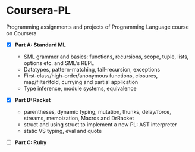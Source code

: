 # Coursera-PL
Programming assignments and projects of Programming Language course on Coursera

- [x] **Part A: Standard ML**
  * SML grammer and basics: functions, recursions, scope, tuple, lists, options etc. and SML's REPL
  * Datatypes, pattern-matching, tail-recursion, exceptions
  * First-class/high-order/anonymous functions, closures, map/filter/fold, currying and partial application
  * Type inference, module systems, equivalence
  
- [x] **Part B: Racket**
  * parentheses, dynamic typing, mutation, thunks, delay/force, streams, memoization, Macros and DrRacket
  * struct and using struct to implement a new PL: AST interpreter
  * static VS typing, eval and quote
  
- [ ] **Part C: Ruby**
